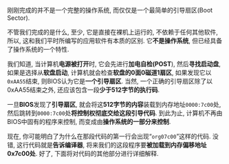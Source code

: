 
刚刚完成的并不是一个完整的操作系统, 而仅仅是一个最简单的引导扇区(Boot Sector).

不管我们完成的是什么, 至少, 它是直接在裸机上运行的, 不依赖于任何其他软件, 所以, 这和我们平时所编写的应用软件有本质的区别. 它**不是操作系统**, 但已经具备了操作系统的一个特性. 

我们知道, 当计算机**电源被打开**时, 它会先进行**加电自检(POST**), 然后**寻找启动盘**, 如果是选择从**软盘启动**, 计算机就会检查**软盘的0面0磁道1扇区**, 如果发现它以`0xAA55`结束, 则BIOS认为它是**一个引导扇区**. 当然, 一个正确的引导扇区除了以0xAA55结束之外, 还应该包含一段**少于512字节的执行码**. 

一旦**BIOS**发现了**引导扇区**, 就会将这**512字节的内容**装载到内存地址`0000:7c00`处, 然后跳转到`0000:7c00`处**将控制权彻底交给这段引导代码**. 到此为止, 计算机不再由BIOS中固有的程序来控制, 而变成由**操作系统的一部分来控制**. 

现在, 你可能明白了为什么在那段代码的第一行会出现“`org07c00`”这样的代码. 没错, 这行代码就是**告诉编译器**, 将来我们的这段程序要**被加载到内存偏移地址0x7c00处**. 好了, 下面将对代码的其他部分进行详细解释. 